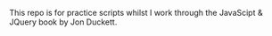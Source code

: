 This repo is for practice scripts whilst I work through the JavaScipt & JQuery book by Jon Duckett. 
